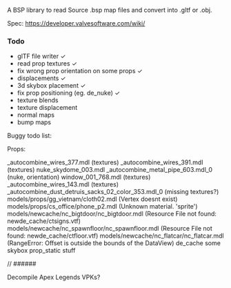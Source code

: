 A BSP library to read Source .bsp map files and convert into .gltf or .obj.

Spec: https://developer.valvesoftware.com/wiki/

### Todo

- glTF file writer  	                        ✓
- read prop textures                            ✓
- fix wrong prop orientation on some props      ✓
- displacements                                 ✓
- 3d skybox placement                           ✓
- fix prop positioning (eg. de_nuke)            ✓
- texture blends
- texture displacement
- normal maps
- bump maps

Buggy todo list:

Props:

_autocombine_wires_377.mdl (textures)
_autocombine_wires_391.mdl (textures)
nuke_skydome_003.mdl
_autocombine_metal_pipe_603.mdl_0 (nuke, orientation)
window_001_768.mdl (textures)
_autocombine_wires_143.mdl (textures)
_autocombine_dust_detruis_sacks_02_color_353.mdl_0 (missing textures?)
models/props/gg_vietnam/cloth02.mdl (Vertex doesnt exist)
models/props/cs_office/phone_p2.mdl (Unknown material. 'sprite')
models/newcache/nc_bigtdoor/nc_bigtdoor.mdl (Resource File not found: newde_cache/ctsigns.vtf)
models/newcache/nc_spawnfloor/nc_spawnfloor.mdl (Resource File not found: newde_cache/ctfloor.vtf)
models/newcache/nc_flatcar/nc_flatcar.mdl (RangeError: Offset is outside the bounds of the DataView)
de_cache some skybox prop_static stuff

// ######

Decompile Apex Legends VPKs?
